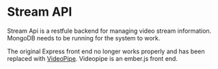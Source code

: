 Stream API
==========

Stream Api is a  restfule backend for managing video stream information.  MongoDB needs to be running for the system to work.

The original Express front end no longer works properly and has been replaced with [VideoPipe](https://github.com/Surfincolin/videopipe).  Videopipe is an ember.js front end.